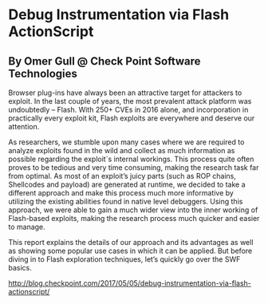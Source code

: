 # Debug Instrumentation via Flash ActionScript
## By Omer Gull @ Check Point Software Technologies

Browser plug-ins have always been an attractive target for attackers to exploit. In the last couple of years, the most prevalent attack platform was undoubtedly – Flash. With 250+ CVEs in 2016 alone, and incorporation in practically every exploit kit, Flash exploits are everywhere and deserve our attention.

As researchers, we stumble upon many cases where we are required to analyze exploits found in the wild and collect as much information as possible regarding the exploit`s internal workings. This process quite often proves to be tedious and very time consuming, making the research task far from optimal. As most of an exploit’s juicy parts (such as ROP chains, Shellcodes and payload) are generated at runtime, we decided to take a different approach and make this process much more informative by utilizing the existing abilities found in native level debuggers.
Using this approach, we were able to gain a much wider view into the inner working of Flash-based exploits, making the research process much quicker and easier to manage.

This report explains the details of our approach and its advantages as well as showing some popular use cases in which it can be applied. But before diving in to Flash exploration techniques, let’s quickly go over the SWF basics.

http://blog.checkpoint.com/2017/05/05/debug-instrumentation-via-flash-actionscript/
